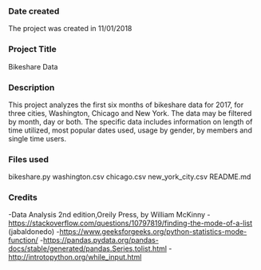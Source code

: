 ### Date created
The project was created in 11/01/2018

### Project Title
Bikeshare Data

### Description
This project analyzes the first six months of bikeshare data for 2017, for three cities, Washington, Chicago and New York. The data may be filtered by month, day or both. The specific data includes information on length of time utilized, most popular dates used, usage by gender, by members and single time users.

### Files used
bikeshare.py
washington.csv
chicago.csv
new_york_city.csv
README.md

### Credits
-Data Analysis 2nd edition,Oreily Press, by William McKinny
-https://stackoverflow.com/questions/10797819/finding-the-mode-of-a-list (jabaldonedo)
-https://www.geeksforgeeks.org/python-statistics-mode-function/
-https://pandas.pydata.org/pandas-docs/stable/generated/pandas.Series.tolist.html
-http://introtopython.org/while_input.html
